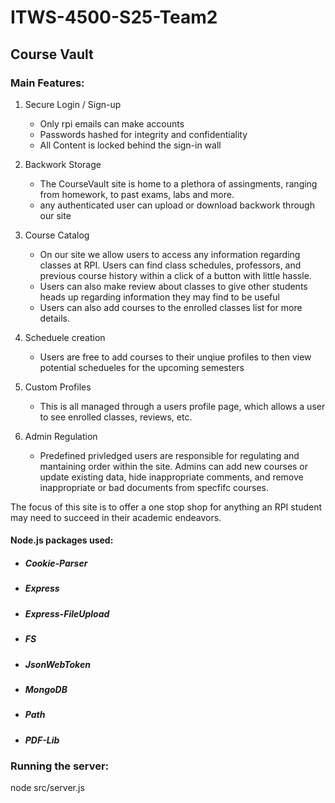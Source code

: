 # ITWS-4500-S25-Team2

## Course Vault

### Main Features:
1. Secure Login / Sign-up
    - Only rpi emails can make accounts
    - Passwords hashed for integrity and confidentiality
    - All Content is locked behind the sign-in wall

2. Backwork Storage
    - The CourseVault site is home to a plethora of assingments,
      ranging from homework, to past exams, labs and more.
    - any authenticated user can upload or download backwork through our site

3. Course Catalog
    - On our site we allow users to access any information regarding classes at RPI.
      Users can find class schedules, professors, and previous course history within 
      a click of a button with little hassle.
    - Users can also make review about classes to give other students heads up regarding
      information they may find to be useful
    - Users can also add courses to the enrolled classes list for more details.

4. Scheduele creation
    - Users are free to add courses to their unqiue profiles to then 
      view potential schedueles for the upcoming semesters

5. Custom Profiles
    - This is all managed through a users profile page, which allows
      a user to see enrolled classes, reviews, etc.

6. Admin Regulation
    - Predefined privledged users are responsible for regulating and 
      mantaining order within the site. Admins can add new courses or 
      update existing data, hide inappropriate comments, and remove 
      inappropriate or bad documents from specfifc courses.

The focus of this site is to offer a one stop shop for anything an RPI student may need to succeed in their academic endeavors.

#### Node.js packages used:
 - ##### Cookie-Parser
 - ##### Express
 - ##### Express-FileUpload
 - ##### FS
 - ##### JsonWebToken
 - ##### MongoDB
 - ##### Path
 - ##### PDF-Lib

### Running the server:

node src/server.js

